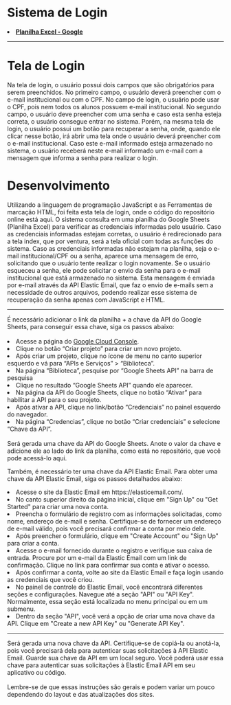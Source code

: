 # Sistema de Login
<li><a href="https://docs.google.com/spreadsheets/d/1Bz1yFGSxaLlvo6MNsiRdqcgNpDf7YbUS358S7lAV1-Y/edit?usp=sharing" target="_blank"><b>Planilha Excel - Google</b></a></li>
<hr>
<h1>Tela de Login</h1>
<p>Na tela de login, o usuário possui dois campos que são obrigatórios para serem preenchidos. No primeiro campo, o usuário deverá preencher com o e-mail institucional ou com o CPF. No campo de login, o usuário pode usar o CPF, pois nem todos os alunos possuem e-mail institucional. 
No segundo campo, o usuário deve preencher com uma senha e caso esta senha esteja correta, o usuário consegue entrar no sistema. Porém, na mesma tela de login, o usuário possui um botão para recuperar a senha, onde, quando ele clicar nesse botão, irá abrir uma tela onde o usuário deverá preencher com o e-mail institucional. Caso este e-mail informado esteja armazenado no sistema, o usuário receberá neste e-mail informado um e-mail com a mensagem que informa a senha para realizar o login.</p>

<h1>Desenvolvimento</h1>
<p>Utilizando a linguagem de programação JavaScript e as Ferramentas de marcação HTML, foi feita esta tela de login, onde o código do repositório online está aqui.
O sistema consulta em uma planilha do Google Sheets (Planilha Excel) para verificar as credenciais informadas pelo usuário. Caso as credenciais informadas estejam corretas, o usuário é redirecionado para a tela index, que por ventura, será a tela oficial com todas as funções do sistema. Caso as credenciais informadas não estejam na planilha, seja o e-mail institucional/CPF ou a senha, aparece uma mensagem de erro, solicitando que o usuário tente realizar o login novamente. 
Se o usuário esqueceu a senha, ele pode solicitar o envio da senha para o e-mail institucional que está armazenado no sistema. Esta mensagem é enviada por e-mail através da API Elastic Email, que faz o envio de e-mails sem a necessidade de outros arquivos, podendo realizar esse sistema de recuperação da senha apenas com JavaScript e HTML.</p>
<hr>
É necessário adicionar o link da planilha + a chave da API do Google Sheets, para conseguir essa chave, siga os passos abaixo: <br><br>
<li>Acesse a página do <a href="https://console.cloud.google.com/">Google Cloud Console</a>.</li>
<li>Clique no botão “Criar projeto” para criar um novo projeto.</li>
<li>Após criar um projeto, clique no ícone de menu no canto superior esquerdo e vá para “APIs e Serviços” > “Biblioteca”.</li>
<li>Na página “Biblioteca”, pesquise por “Google Sheets API” na barra de pesquisa</li>
<li>Clique no resultado “Google Sheets API” quando ele aparecer.</li>
<li>Na página da API do Google Sheets, clique no botão “Ativar” para habilitar a API para o seu projeto.</li>
<li>Após ativar a API, clique no link/botão “Credenciais” no painel esquerdo do navegador.</li>
<li>Na página “Credencias”, clique no botão “Criar credenciais” e selecione “Chave da API”.</li><br>
Será gerada uma chave da API do Google Sheets. Anote o valor da chave e adicione ele ao lado do link da planilha, como está no repositório, que você pode acessá-lo aqui.

Também, é necessário ter uma chave da API Elastic Email. Para obter uma chave da API Elastic Email, siga os passos detalhados abaixo:

<li>Acesse o site da Elastic Email em https://elasticemail.com/.</li>
<li>No canto superior direito da página inicial, clique em "Sign Up" ou "Get Started" para criar uma nova conta.</li>
<li>Preencha o formulário de registro com as informações solicitadas, como nome, endereço de e-mail e senha. Certifique-se de fornecer um endereço de e-mail válido, pois você precisará confirmar a conta por meio dele.</li>
<li>Após preencher o formulário, clique em "Create Account" ou "Sign Up" para criar a conta.</li>
<li>Acesse o e-mail fornecido durante o registro e verifique sua caixa de entrada. Procure por um e-mail da Elastic Email com um link de confirmação. Clique no link para confirmar sua conta e ativar o acesso.</li>
<li>Após confirmar a conta, volte ao site da Elastic Email e faça login usando as credenciais que você criou.</li>
<li>No painel de controle do Elastic Email, você encontrará diferentes seções e configurações. Navegue até a seção "API" ou "API Key". Normalmente, essa seção está localizada no menu principal ou em um submenu.</li>
<li>Dentro da seção "API", você verá a opção de criar uma nova chave da API. Clique em "Create a new API Key" ou "Generate API Key".</li>
<hr>
Será gerada uma nova chave da API. Certifique-se de copiá-la ou anotá-la, pois você precisará dela para autenticar suas solicitações à API Elastic Email.
Guarde sua chave da API em um local seguro. Você poderá usar essa chave para autenticar suas solicitações à Elastic Email API em seu aplicativo ou código. <br><br>Lembre-se de que essas instruções são gerais e podem variar um pouco dependendo do layout e das atualizações dos sites. 
</p>
